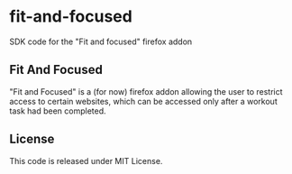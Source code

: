 # fit-and-focused
SDK code for the "Fit and focused" firefox addon

Fit And Focused
---------------

"Fit and Focused" is a (for now) firefox addon allowing the user to restrict access to certain websites, which can be accessed only after a workout task had been completed.

License
-------

This code is released under MIT License.

